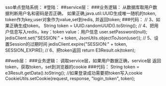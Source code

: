 sso单点登陆系统：
#登陆：
##service层：
###业务逻辑：
从数据库取用户数据判断用户名和密码是否正确，
如果正确,java.util.UUID生成唯一随机的token,
token作为key,user对象作为value,set到redis,
并返回token;
###代码：
// 3、如果正确生成token。
String token = UUID.randomUUID().toString();
// 4、把用户信息写入redis，key：token value：用户信息
user.setPassword(null);
jedisClient.set("SESSION:" + token, JsonUtils.objectToJson(user));
// 5、设置Session的过期时间
jedisClient.expire("SESSION:" + token, SESSION_EXPIRE);
// 6、把token返回
return E3Result.ok(token);

##web层：
###业务逻辑：
调取service层，如果用户数据正确，service层
返回token，获取token，set到浏览器的cookie
###代码：
String token = e3Result.getData().toString();
//如果登录成功需要把token写入cookie
CookieUtils.setCookie(request, response, "login_token", token);